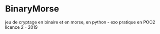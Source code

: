 # BinaryMorse
jeu de cryptage en binaire et en morse, en python - exo pratique en POO2 licence 2 - 2019
